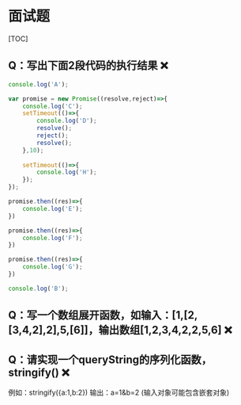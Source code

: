 # 面试题

[TOC]

## Q：写出下面2段代码的执行结果 ❌

```javascript
console.log('A');

var promise = new Promise((resolve,reject)=>{
    console.log('C');
    setTimeout(()=>{
        console.log('D');
        resolve();
        reject();
        resolve();
    },10);
    
    setTimeout(()=>{
        console.log('H');
    });
});

promise.then((res)=>{
    console.log('E');
})

promise.then((res)=>{
    console.log('F');
})

promise.then((res)=>{
    console.log('G');
})

console.log('B');
```

## Q：写一个数组展开函数，如输入：[1,[2,[3,4,2],2],5,[6]]，输出数组[1,2,3,4,2,2,5,6] ❌

## Q：请实现一个queryString的序列化函数，stringify() ❌
例如：stringify({a:1,b:2})
输出：a=1&b=2
(输入对象可能包含嵌套对象)


